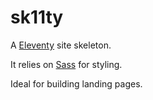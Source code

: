 # sk11ty

A [Eleventy](https://www.11ty.dev/) site skeleton.

It relies on [Sass](https://sass-lang.com/) for styling.

Ideal for building landing pages.